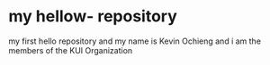 # my hellow- repository
my first hello repository and 
my name is Kevin Ochieng and i am the members of the KUI Organization
